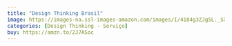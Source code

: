 ```yaml
---
title: "Design Thinking Brasil"
image: https://images-na.ssl-images-amazon.com/images/I/4184g3ZJg5L._SX323_BO1,204,203,200_.jpg
categories: [Design Thinking - Serviço]
buy: https://amzn.to/2J7ASoc
---
```


